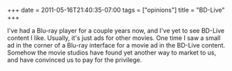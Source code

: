 +++
date = 2011-05-16T21:40:35-07:00
tags = ["opinions"]
title = "BD-Live"
+++

I've had a Blu-ray player for a couple years now, and I've yet to see BD-Live content I like. Usually, it's just ads for other movies. One time I saw a small ad in the corner of a Blu-ray interface for a movie ad in the BD-Live content. Somehow the movie studios have found yet another way to market to us, and have convinced us to pay for the privilege.
